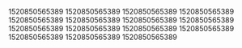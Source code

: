 1520850565389
1520850565389
1520850565389
1520850565389
1520850565389
1520850565389
1520850565389
1520850565389
1520850565389
1520850565389
1520850565389
1520850565389
1520850565389
1520850565389
1520850565389